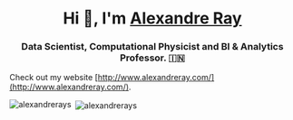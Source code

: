 <h1 align="center">Hi 👋, I'm <a href="http://www.alexandreray.com/" target="blank">
Alexandre Ray</a></h1>
<h3 align="center">Data Scientist, Computational Physicist and BI & Analytics Professor. &#127470;&#127475</h3>

Check out my website [http://www.alexandreray.com/](http://www.alexandreray.com/).

<p><img align="left" src="https://github-readme-stats.vercel.app/api/top-langs?username=alexandrerays&show_icons=true&locale=en&layout=compact" alt="alexandrerays" /></p>

<p>&nbsp;<img align="center" src="https://github-readme-stats.vercel.app/api?username=alexandrerays&show_icons=true&locale=en" alt="alexandrerays" /></p>

